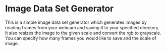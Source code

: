 # Image Data Set Generator
This is a simple image data set generator which generates images by reading frames from your webcam and saving it to your 
specified directory.
It also resizes the image to the given scale and convert the rgb to grayscale.
You can specify how many frames you would like to save and the scale of image.